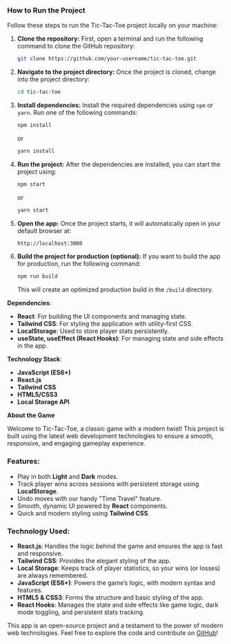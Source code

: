 ### **How to Run the Project**

Follow these steps to run the Tic-Tac-Toe project locally on your machine:

1. **Clone the repository:**
   First, open a terminal and run the following command to clone the GitHub repository:

   ```bash
   git clone https://github.com/your-username/tic-tac-toe.git
   ```

2. **Navigate to the project directory:**
   Once the project is cloned, change into the project directory:

   ```bash
   cd tic-tac-toe
   ```

3. **Install dependencies:**
   Install the required dependencies using `npm` or `yarn`. Run one of the following commands:

   ```bash
   npm install
   ```

   or

   ```bash
   yarn install
   ```

4. **Run the project:**
   After the dependencies are installed, you can start the project using:

   ```bash
   npm start
   ```

   or

   ```bash
   yarn start
   ```

5. **Open the app:**
   Once the project starts, it will automatically open in your default browser at:

   ```bash
   http://localhost:3000
   ```

6. **Build the project for production (optional):**
   If you want to build the app for production, run the following command:
   ```bash
   npm run build
   ```
   This will create an optimized production build in the `/build` directory.

**Dependencies**:

- **React**: For building the UI components and managing state.
- **Tailwind CSS**: For styling the application with utility-first CSS.
- **LocalStorage**: Used to store player stats persistently.
- **useState, useEffect (React Hooks)**: For managing state and side effects in the app.

**Technology Stack**:

- **JavaScript (ES6+)**
- **React.js**
- **Tailwind CSS**
- **HTML5/CSS3**
- **Local Storage API**

**About the Game**

Welcome to Tic-Tac-Toe, a classic game with a modern twist! This project is built using the latest web development technologies to ensure a smooth, responsive, and engaging gameplay experience.

### **Features**:

- Play in both **Light** and **Dark** modes.
- Track player wins across sessions with persistent storage using **LocalStorage**.
- Undo moves with our handy "Time Travel" feature.
- Smooth, dynamic UI powered by **React** components.
- Quick and modern styling using **Tailwind CSS**.

### **Technology Used**:

- **React.js**: Handles the logic behind the game and ensures the app is fast and responsive.
- **Tailwind CSS**: Provides the elegant styling of the app.
- **Local Storage**: Keeps track of player statistics, so your wins (or losses) are always remembered.
- **JavaScript (ES6+)**: Powers the game’s logic, with modern syntax and features.
- **HTML5 & CSS3**: Forms the structure and basic styling of the app.
- **React Hooks**: Manages the state and side effects like game logic, dark mode toggling, and persistent stats tracking.

This app is an open-source project and a testament to the power of modern web technologies. Feel free to explore the code and contribute on [GitHub](#https://github.com/treezycoder/tictactoe-game)!
